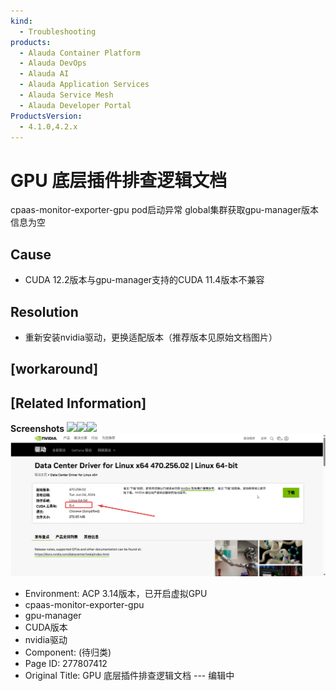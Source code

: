 ```yaml
---
kind:
  - Troubleshooting
products:
  - Alauda Container Platform
  - Alauda DevOps
  - Alauda AI
  - Alauda Application Services
  - Alauda Service Mesh
  - Alauda Developer Portal
ProductsVersion:
  - 4.1.0,4.2.x
---
```

<!-- A type of document that involves encountering a fault, diagnosing it, performing root cause analysis, and providing solutions. -->

# GPU 底层插件排查逻辑文档

cpaas-monitor-exporter-gpu pod启动异常 global集群获取gpu-manager版本信息为空

## Cause
- CUDA 12.2版本与gpu-manager支持的CUDA 11.4版本不兼容

## Resolution
- 重新安装nvidia驱动，更换适配版本（推荐版本见原始文档图片）

## [workaround]

## [Related Information]
**Screenshots**
![](assets/gpu-di-ceng-cha-jian-pai-cha-luo-ji-wen-dang-bian-ji-zhong/1744181474_99781_8cae9d_20250409%252001_1.png)![](assets/gpu-di-ceng-cha-jian-pai-cha-luo-ji-wen-dang-bian-ji-zhong/1744181474_99781_d82fe4_20250409%252003_1.png)![](assets/gpu-di-ceng-cha-jian-pai-cha-luo-ji-wen-dang-bian-ji-zhong/1744181474_99781_3f2435_20250409%252002_1.png)
![](assets/gpu-di-ceng-cha-jian-pai-cha-luo-ji-wen-dang-bian-ji-zhong/mceclip0_1744211915961_q9orv.png)
- Environment: ACP 3.14版本，已开启虚拟GPU
- cpaas-monitor-exporter-gpu
- gpu-manager
- CUDA版本
- nvidia驱动
- Component: (待归类)
- Page ID: 277807412
- Original Title: GPU 底层插件排查逻辑文档 --- 编辑中

